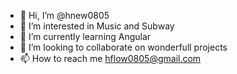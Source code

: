 - 👋 Hi, I’m @hnew0805
- 👀 I’m interested in Music and Subway
- 🌱 I’m currently learning Angular
- 💞️ I’m looking to collaborate on wonderfull projects
- 📫 How to reach me hflow0805@gmail.com


<!---
hnew0805/hnew0805 is a ✨ special ✨ repository because its `README.md` (this file) appears on your GitHub profile.
You can click the Preview link to take a look at your changes.
--->

